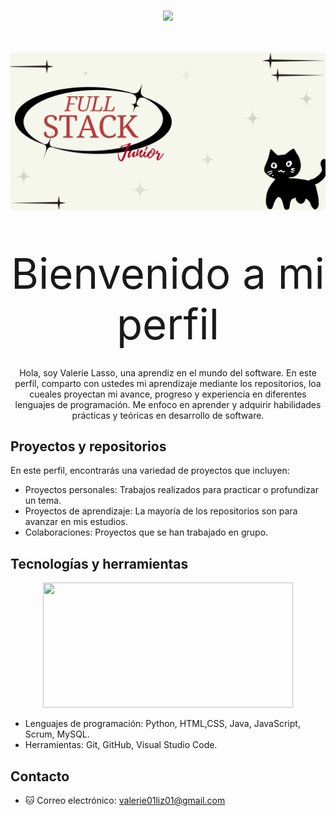 # 

<div align="center">
        <img src="download-removebg-preview.png" style="width: 80px;">
         <img src="2.png" style="margin-top: 5vw;">
        <div style="color:;font-size: 7vw; margin-bottom:3vw; margin-top: 6vw;">Bienvenido a mi perfil</div>
         Hola, soy Valerie Lasso, una aprendiz en el mundo del software. En este perfil, comparto con ustedes mi aprendizaje mediante los repositorios, loa cueales proyectan mi avance, progreso y experiencia en diferentes lenguajes de programación. Me enfoco en aprender y adquirir habilidades prácticas y teóricas en desarrollo de software.
    </div>
</div>

## Proyectos y repositorios

En este perfil, encontrarás una variedad de proyectos que incluyen:

* Proyectos personales: Trabajos realizados para practicar o profundizar un tema.
* Proyectos de aprendizaje: La mayoría de los repositorios son para avanzar en mis estudios.
* Colaboraciones: Proyectos que se han trabajado en grupo.

## Tecnologías y herramientas

<div align="center" >
   <img width="400" height="200" src="https://github-readme-stats.vercel.app/api/top-langs/?username=MichelLasso&size_weight=0.0005&count_weight=0.3&layout=compact&theme=radical">
   <br>
</div>

* Lenguajes de programación: Python, HTML,CSS, Java, JavaScript, Scrum, MySQL.
* Herramientas: Git, GitHub, Visual Studio Code.

## Contacto

* :cat: Correo electrónico: valerie01liz01@gmail.com 
 
